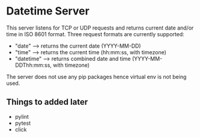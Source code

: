 # Datetime Server

This server listens for TCP or UDP requests and returns current date and/or time in ISO 8601 format. Three request formats are currently supported:
- "date" --> returns the current date (YYYY-MM-DD)
- "time" --> returns the current time (hh:mm:ss, with timezone)
- "datetime" --> returns combined date and time (YYYY-MM-DDThh:mm:ss, with timezone)

The server does not use any pip packages hence virtual env is not being used.

## Things to added later
- pylint
- pytest
- click